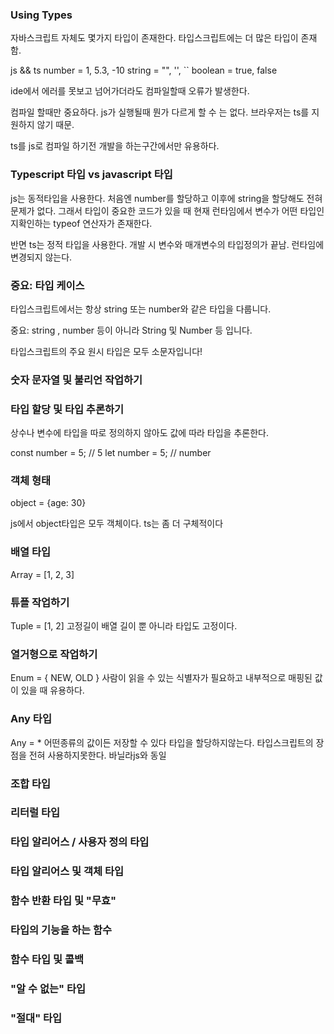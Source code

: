 ### Using Types

자바스크립트 자체도 몇가지 타입이 존재한다.
타입스크립트에는 더 많은 타입이 존재함.

js && ts
number = 1, 5.3, -10
string = "", '', ``
boolean = true, false

ide에서 에러를 못보고 넘어가더라도 컴파일할때 오류가 발생한다.

컴파일 할때만 중요하다. js가 실행될때 뭔가 다르게 할 수 는 없다. 브라우저는 ts를 지원하지 않기 때문.

ts를 js로 컴파일 하기전 개발을 하는구간에서만 유용하다.

### Typescript 타입 vs javascript 타입

js는 동적타입을 사용한다. 처음엔 number를 할당하고 이후에 string을 할당해도 전혀 문제가 없다.
그래서 타입이 중요한 코드가 있을 때 현재 런타임에서 변수가 어떤 타입인지확인하는 typeof 연산자가 존재한다.

반면 ts는 정적 타입을 사용한다. 개발 시 변수와 매개변수의 타입정의가 끝남. 런타임에 변경되지 않는다.

### 중요: 타입 케이스

타입스크립트에서는 항상 string 또는 number와 같은 타입을 다룹니다.

중요: string , number 등이 아니라 String 및 Number 등 입니다.

타입스크립트의 주요 원시 타입은 모두 소문자입니다!

### 숫자 문자열 및 불리언 작업하기

### 타입 할당 및 타입 추론하기

상수나 변수에 타입을 따로 정의하지 않아도 값에 따라 타입을 추론한다.

const number = 5; // 5
let number = 5; // number

### 객체 형태

object = {age: 30}

js에서 object타입은 모두 객체이다.
ts는 좀 더 구체적이다

### 배열 타입

Array = [1, 2, 3]

### 튜플 작업하기

Tuple = [1, 2] 고정길이 배열 길이 뿐 아니라 타입도 고정이다.

### 열거형으로 작업하기

Enum = { NEW, OLD }
사람이 읽을 수 있는 식별자가 필요하고 내부적으로 매핑된 값이 있을 때 유용하다.

### Any 타입

Any = \*
어떤종류의 값이든 저장할 수 있다 타입을 할당하지않는다. 타입스크립트의 장점을 전혀 사용하지못한다. 바닐라js와 동일

### 조합 타입

### 리터럴 타입

### 타입 알리어스 / 사용자 정의 타입

### 타입 알리어스 및 객체 타입

### 함수 반환 타입 및 "무효"

### 타입의 기능을 하는 함수

### 함수 타입 및 콜백

### "알 수 없는" 타입

### "절대" 타입
